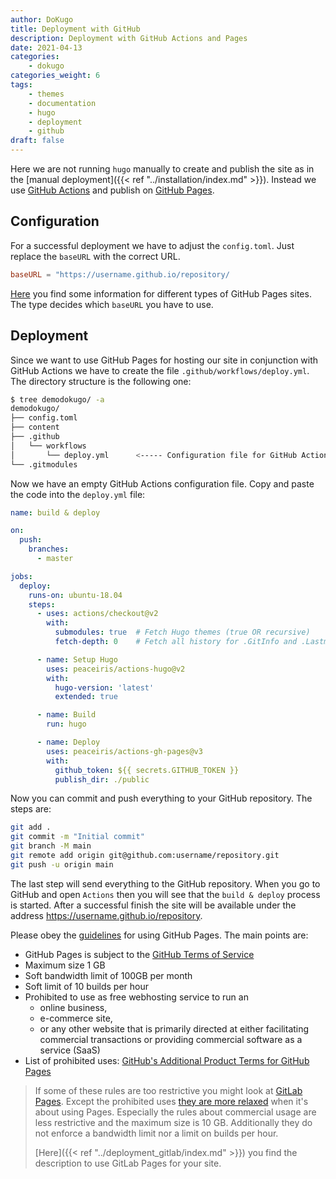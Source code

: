 ```yaml
---
author: DoKugo
title: Deployment with GitHub
description: Deployment with GitHub Actions and Pages
date: 2021-04-13
categories:
    - dokugo
categories_weight: 6
tags:
    - themes
    - documentation
    - hugo
    - deployment
    - github
draft: false
---
```


Here we are not running `hugo` manually to create and publish the site as in the [manual deployment]({{< ref "../installation/index.md" >}}).
Instead we use [GitHub Actions](https://docs.github.com/en/actions) and publish on [GitHub Pages](https://docs.github.com/en/pages).

## Configuration

For a successful deployment we have to adjust the `config.toml`.
Just replace the `baseURL` with the correct URL.

```toml
baseURL = "https://username.github.io/repository/
```

[Here](https://docs.github.com/en/pages/getting-started-with-github-pages/about-github-pages#types-of-github-pages-sites) you find some information for different types of GitHub Pages sites.
The type decides which `baseURL` you have to use.

## Deployment

Since we want to use GitHub Pages for hosting our site in conjunction with GitHub Actions we have to create the file `.github/workflows/deploy.yml`. 
The directory structure is the following one:

```bash
$ tree demodokugo/ -a
demodokugo/
├── config.toml
├── content
├── .github
│   └── workflows
│       └── deploy.yml      <----- Configuration file for GitHub Actions
└── .gitmodules
```

Now we have an empty GitHub Actions configuration file.
Copy and paste the code into the `deploy.yml` file:


```yaml
name: build & deploy

on:
  push:
    branches:
      - master

jobs:
  deploy:
    runs-on: ubuntu-18.04
    steps:
      - uses: actions/checkout@v2
        with:
          submodules: true  # Fetch Hugo themes (true OR recursive)
          fetch-depth: 0    # Fetch all history for .GitInfo and .Lastmod

      - name: Setup Hugo
        uses: peaceiris/actions-hugo@v2
        with:
          hugo-version: 'latest'
          extended: true

      - name: Build
        run: hugo

      - name: Deploy
        uses: peaceiris/actions-gh-pages@v3
        with:
          github_token: ${{ secrets.GITHUB_TOKEN }}
          publish_dir: ./public
```

Now you can commit and push everything to your GitHub repository.
The steps are:

```bash
git add .
git commit -m "Initial commit"
git branch -M main
git remote add origin git@github.com:username/repository.git
git push -u origin main
```

The last step will send everything to the GitHub repository.
When you go to GitHub and open `Actions` then you will see that the `build & deploy` process is started.
After a successful finish the site will be available under the address https://username.github.io/repository.

Please obey the [guidelines](https://docs.github.com/en/pages/getting-started-with-github-pages/about-github-pages) for using GitHub Pages.
The main points are:

- GitHub Pages is subject to the [GitHub Terms of Service](https://docs.github.com/en/articles/github-terms-of-service)
- Maximum size 1 GB
- Soft bandwidth limit of 100GB per month
- Soft limit of 10 builds per hour
- Prohibited to use as free webhosting service to run an
    - online business,
    - e-commerce site, 
    - or any other website that is primarily directed at either facilitating commercial transactions or providing commercial software as a service (SaaS)
- List of prohibited uses: [GitHub's Additional Product Terms for GitHub Pages](https://docs.github.com/en/github/site-policy/github-additional-product-terms#4-pages)

> If some of these rules are too restrictive you might look at [GitLab Pages](https://docs.gitlab.com/ee/user/project/pages/).
> Except the prohibited uses [they are more relaxed](https://forum.gitlab.com/t/what-are-the-restrictions-for-gitlab-pages-sites/15067/6) when it's about using Pages.
> Especially the rules about commercial usage are less restrictive and the maximum size is 10 GB.
> Additionally they do not enforce a bandwidth limit nor a limit on builds per hour.
> 
> [Here]({{< ref "../deployment_gitlab/index.md" >}}) you find the description to use GitLab Pages for your site.
